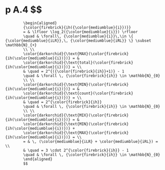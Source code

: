 # p A.4            $$
            \begin{aligned}
            {\color{firebrick}{ih({\color{mediumblue}{i}})}}
            = & \lfloor \log_2({\color{mediumblue}{i}}) \rfloor
            \quad & \forall\, {\color{mediumblue}{i}}\,\in \{ {\color{mediumblue}{iLR}},\, {\color{mediumblue}{iRL}} \} \subset \mathbb{N}_{+}
            \\ \\
            \color{darkorchid}{\text{MAX}(\color{firebrick}{ih(\color{mediumblue}{i})})} = &
            \color{darkorchid}{\text{total}(\color{firebrick}{ih(\color{mediumblue}{i})})} = \\
            & \quad = 2^{({\color{firebrick}{ih}}+1)} - 1
            \quad & \forall \, {\color{firebrick}{ih}} \in \mathbb{N}_{0}
            \\ \\
            \color{darkorchid}{\text{MIN}(\color{firebrick}{ih(\color{mediumblue}{i})})} = &
            \color{darkorchid}{\text{count}(\color{firebrick}{ih(\color{mediumblue}{i})})} = \\
            & \quad = 2^{\color{firebrick}{ih}}
            \quad & \forall \, {\color{firebrick}{ih}} \in \mathbb{N}_{0}
            \\ \\
            \color{darkorchid}{\text{MIX}(\color{firebrick}{ih(\color{mediumblue}{i})})} = &
            \color{darkorchid}{\text{MIN}(\color{firebrick}{ih(\color{mediumblue}{i})})} +
            \color{darkorchid}{\text{MAX}(\color{firebrick}{ih(\color{mediumblue}{i})})} = \\
            = & \, (\color{mediumblue}{iLR} + \color{mediumblue}{iRL}) = \\
            & \quad = 3 \cdot 2^{\color{firebrick}{ih}} - 1
            \quad & \forall \, {\color{firebrick}{ih}} \in \mathbb{N}_{0}
            \end{aligned}
            $$